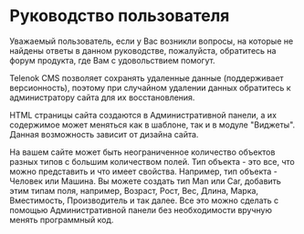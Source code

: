 # Руководство пользователя

Уважаемый пользователь, если у Вас возникли вопросы, на которые не найдены ответы в 
данном руководстве, пожалуйста, обратитесь на форум продукта, где Вам с удовольствием
помогут.

Telenok CMS позволяет сохранять удаленные данные (поддерживает версионность), поэтому
при случайном удалении данных обратитесь к администратору сайта для их восстановления.

HTML страницы сайта создаются в Административной панели, а их содержимое может 
меняться как в шаблоне, так и в модуле "Виджеты". Данная возможность зависит от 
дизайна сайта.

На вашем сайте может быть неограниченное количество объектов разных типов 
с большим количеством полей. Тип объекта - это все, что можно представить и что имеет свойства.
Например, тип объекта - Человек или Машина. Вы можете создать тип Man или Car, добавить
этим типам поля, например, Возраст, Рост, Вес, Длина, Марка, Вместимость, Производитель и так 
далее. Все это можно сделать с помощью Административной панели 
без необходимости вручную менять программный код.